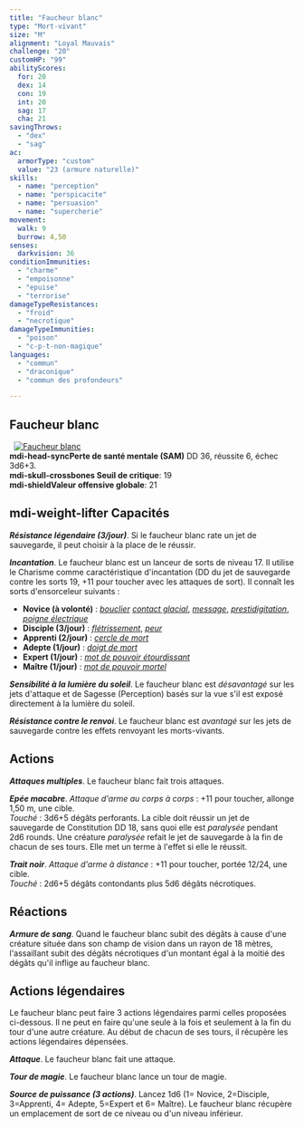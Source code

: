 ```yaml
---
title: "Faucheur blanc"
type: "Mort-vivant"
size: "M"
alignment: "Loyal Mauvais"
challenge: "20"
customHP: "99"
abilityScores:
  for: 20
  dex: 14
  con: 19
  int: 20
  sag: 17
  cha: 21
savingThrows:
  - "dex"
  - "sag"
ac:
  armorType: "custom"
  value: "23 (armure naturelle)"
skills:
  - name: "perception"
  - name: "perspicacite"
  - name: "persuasion"
  - name: "supercherie"
movement:
  walk: 9
  burrow: 4,50
senses:
  darkvision: 36
conditionImmunities:
  - "charme"
  - "empoisonne"
  - "epuise"
  - "terrorise"
damageTypeResistances:
  - "froid"
  - "necrotique"
damageTypeImmunities:
  - "poison"
  - "c-p-t-non-magique"
languages:
  - "commun"
  - "draconique"
  - "commun des profondeurs"

---
```

## Faucheur blanc
&nbsp;
[![Faucheur blanc](https://www.douaratil.fr/illustrations/mort-vivant/faucheurblanc300.jpeg)](https://www.douaratil.fr/illustrations/mort-vivant/faucheurblanc.jpg)  
**<v-icon>mdi-head-sync</v-icon>Perte de santé mentale (SAM)** DD 36, réussite 6, échec 3d6+3.   
**<v-icon>mdi-skull-crossbones</v-icon> Seuil de critique**: 19        
**<v-icon>mdi-shield</v-icon>Valeur offensive globale**: 21     
## <v-icon>mdi-weight-lifter</v-icon> Capacités
_**Résistance légendaire (3/jour)**_. Si le faucheur blanc rate un jet de sauvegarde, il peut choisir à la place de le réussir.

_**Incantation**_. Le faucheur blanc est un lanceur de sorts de niveau 17. Il utilise le Charisme comme caractéristique d'incantation (DD du jet de sauvegarde contre les sorts 19, +11 pour toucher avec les attaques de sort). Il connaît les sorts d'ensorceleur suivants :
* **Novice (à volonté)** : [_bouclier_](/grimoire/bouclier/) [_contact glacial_](/grimoire/contact-glacial/), [_message_](/grimoire/message/), [_prestidigitation_](/grimoire/prestidigitation/), [_poigne électrique_](/grimoire/poigne-electrique/)   
* **Disciple (3/jour)** : [_flétrissement_](/grimoire/fletrissement/), [_peur_](/grimoire/peur/)   
* **Apprenti (2/jour)** :  [_cercle de mort_](/grimoire/cercle-de-mort/)    
* **Adepte (1/jour)** : [_doigt de mort_](/grimoire/doigt-de-mort/)    
* **Expert (1/jour)** : [_mot de pouvoir étourdissant_](/grimoire/mot-de-pouvoir-etourdissant/)    
* **Maître (1/jour)** : [_mot de pouvoir mortel_](/grimoire/mot-de-pouvoir-mortel/)    

_**Sensibilité à la lumière du soleil**_. Le faucheur blanc est _désavantagé_ sur les jets d'attaque et de Sagesse (Perception) basés sur la vue s'il est exposé directement à la lumière du soleil.

_**Résistance contre le renvoi**_. Le faucheur blanc est _avantagé_ sur les jets de sauvegarde contre les effets renvoyant les morts-vivants.

## Actions
_**Attaques multiples**_. Le faucheur blanc fait trois attaques.

_**Epée macabre**_. _Attaque d'arme au corps à corps_ : +11 pour toucher, allonge 1,50 m, une cible.  
_Touché_ : 3d6+5 dégâts perforants. La cible doit réussir un jet de sauvegarde de Constitution DD 18, sans quoi elle est _paralysée_ pendant 2d6 rounds. Une créature _paralysée_ refait le jet de sauvegarde à la fin de chacun de ses tours. Elle met un terme à l'effet si elle le réussit.

_**Trait noir**_. _Attaque d'arme à distance_ : +11 pour toucher, portée 12/24, une cible.  
_Touché_ : 2d6+5 dégâts contondants plus 5d6 dégâts nécrotiques.

## Réactions
_**Armure de sang**_. Quand le faucheur blanc subit des dégâts à cause d'une créature située dans son champ de vision dans un rayon de 18 mètres, l'assaillant subit des dégâts nécrotiques d'un montant égal à la moitié des dégâts qu'il inflige au faucheur blanc.

## Actions légendaires
Le faucheur blanc peut faire 3 actions légendaires parmi celles proposées ci-dessous. Il ne peut en faire qu'une seule à la fois et seulement à la fin du tour d'une autre créature. Au début de chacun de ses tours, il récupère les actions légendaires dépensées.

_**Attaque**_. Le faucheur blanc fait une attaque.

_**Tour de magie**_. Le faucheur blanc lance un tour de magie.

_**Source de puissance (3 actions)**_. Lancez 1d6 (1= Novice, 2=Disciple, 3=Apprenti, 4= Adepte, 5=Expert et 6= Maître). Le faucheur blanc récupère un emplacement de sort de ce niveau ou d'un niveau inférieur.